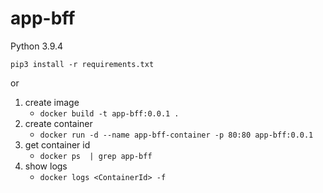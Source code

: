 # app-bff
Python 3.9.4

`pip3 install -r requirements.txt`

or


1. create image
   - `docker build -t app-bff:0.0.1 .`
2. create container
   - `docker run -d --name app-bff-container -p 80:80 app-bff:0.0.1`
3. get container id
   - `docker ps  | grep app-bff`
4. show logs
   - `docker logs <ContainerId> -f`
